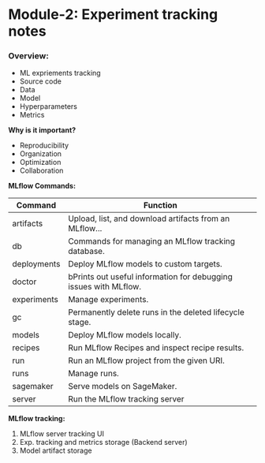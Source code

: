 # Module-2: Experiment tracking notes

### Overview:
- ML expriements tracking
- Source code
- Data
- Model
- Hyperparameters
- Metrics

**Why is it important?**
- Reproducibility
- Organization
- Optimization
- Collaboration

**MLflow Commands:**

| Command    |  Function  |
|------------|------------|
|artifacts   | Upload, list, and download artifacts from an MLflow... |
|db          | Commands for managing an MLflow tracking database. |
|deployments | Deploy MLflow models to custom targets. |
|doctor      | bPrints out useful information for debugging issues with MLflow.|
|experiments | Manage experiments.|
|gc          | Permanently delete runs in the deleted lifecycle stage.|
|models      | Deploy MLflow models locally.|
|recipes     | Run MLflow Recipes and inspect recipe results.|
|run         | Run an MLflow project from the given URI.|
|runs        | Manage runs.|
|sagemaker   | Serve models on SageMaker.|
|server      | Run the MLflow tracking server|


**MLflow tracking:**

1) MLflow server tracking UI
2) Exp. tracking and metrics storage (Backend server)
3) Model artifact storage
